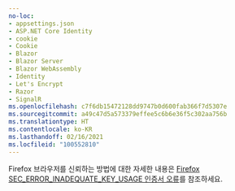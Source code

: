 ```yaml
---
no-loc:
- appsettings.json
- ASP.NET Core Identity
- cookie
- Cookie
- Blazor
- Blazor Server
- Blazor WebAssembly
- Identity
- Let's Encrypt
- Razor
- SignalR
ms.openlocfilehash: c7f6db15472128dd9747b0d600fab366f7d5307e
ms.sourcegitcommit: a49c47d5a573379effee5c6b6e36f5c302aa756b
ms.translationtype: HT
ms.contentlocale: ko-KR
ms.lasthandoff: 02/16/2021
ms.locfileid: "100552810"
---
```

Firefox 브라우저를 신뢰하는 방법에 대한 자세한 내용은 [Firefox SEC_ERROR_INADEQUATE_KEY_USAGE 인증서 오류](xref:security/enforcing-ssl#trust-ff)를 참조하세요.